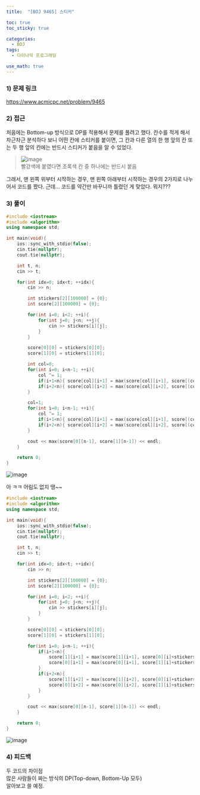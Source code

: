 ```yaml
---
title:  "[BOJ 9465] 스티커"

toc: true
toc_sticky: true

categories:
  - BOJ
tags:
  - 다이나믹 프로그래밍

use_math: true
---
```


### 1) 문제 링크

<https://www.acmicpc.net/problem/9465>

### 2) 접근

처음에는 Bottom-up 방식으로 DP를 적용해서 문제를 풀려고 했다. 칸수를 적게 해서 차근차근 분석하다 보니 어떤 칸에 스티커를 붙이면, 그 칸과 다른 열의 한 행 앞의 칸 또는 두 행 앞의 칸에는 반드시 스티커가 붙음을 알 수 있었다.

> ![image](https://user-images.githubusercontent.com/78327074/129128761-4771ed6e-ff0d-4737-9a13-4a06685ecd44.png)  
빨강색에 붙였다면 초록색 칸 중 하나에는 반드시 붙음  

그래서, 맨 왼쪽 위부터 시작하는 경우, 맨 왼쪽 아래부터 시작하는 경우의 2가지로 나누어서 코드를 짰다. 근데… 코드를 약간만 바꾸니까 틀렸던 게 맞았다. 뭐지???

### 3) 풀이

```cpp
#include <iostream>
#include <algorithm>
using namespace std;

int main(void){
    ios::sync_with_stdio(false);
    cin.tie(nullptr);
    cout.tie(nullptr);

    int t, n;
    cin >> t;

    for(int idx=0; idx<t; ++idx){
        cin >> n;

        int stickers[2][100000] = {0};
        int score[2][100000] = {0};

        for(int i=0; i<2; ++i){
            for(int j=0; j<n; ++j){
                cin >> stickers[i][j];
            }
        }

        score[0][0] = stickers[0][0];
        score[1][0] = stickers[1][0];

        int col=0;
        for(int i=0; i<n-1; ++i){
            col ^= 1;
            if(i+1<n){ score[col][i+1] = max(score[col][i+1], score[(col+1)%2][i]+stickers[col][i+1]); }
            if(i+2<n){ score[col][i+2] = max(score[col][i+2], score[(col+1)%2][i]+stickers[col][i+2]); }
        }

        col=1;
        for(int i=0; i<n-1; ++i){
            col ^= 1;
            if(i+1<n){ score[col][i+1] = max(score[col][i+1], score[(col+1)%2][i]+stickers[col][i+1]); }
            if(i+2<n){ score[col][i+2] = max(score[col][i+2], score[(col+1)%2][i]+stickers[col][i+2]); }
        }

        cout << max(score[0][n-1], score[1][n-1]) << endl;
    }

    return 0;
}
```

![image](https://user-images.githubusercontent.com/78327074/129128837-d7365b96-09cf-426a-a73c-b34241373afc.png)

아 ㅋㅋ 어림도 없지 땡~~

```cpp
#include <iostream>
#include <algorithm>
using namespace std;

int main(void){
    ios::sync_with_stdio(false);
    cin.tie(nullptr);
    cout.tie(nullptr);

    int t, n;
    cin >> t;

    for(int idx=0; idx<t; ++idx){
        cin >> n;

        int stickers[2][100000] = {0};
        int score[2][100000] = {0};

        for(int i=0; i<2; ++i){
            for(int j=0; j<n; ++j){
                cin >> stickers[i][j];
            }
        }

        score[0][0] = stickers[0][0];
        score[1][0] = stickers[1][0];

        for(int i=0; i<n-1; ++i){
            if(i+1<n){
                score[1][i+1] = max(score[1][i+1], score[0][i]+stickers[1][i+1]);
                score[0][i+1] = max(score[0][i+1], score[1][i]+stickers[0][i+1]);
            }
            if(i+2<n){
                score[1][i+2] = max(score[1][i+2], score[0][i]+stickers[1][i+2]);
                score[0][i+2] = max(score[0][i+2], score[1][i]+stickers[0][i+2]);
            }
        }

        cout << max(score[0][n-1], score[1][n-1]) << endl;
    }

    return 0;
}
```

![image](https://user-images.githubusercontent.com/78327074/129128884-0a2106f8-0966-41e5-8958-233d9901e3ae.png)

### 4) 피드백

두 코드의 차이점  
많은 사람들이 짜는 방식의 DP(Top-down, Bottom-Up 모두)  
알아보고 쓸 예정.
